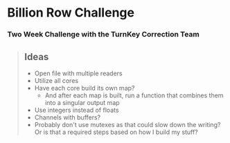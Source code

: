 # Billion Row Challenge
### Two Week Challenge with the TurnKey Correction Team

> ## Ideas
> * Open file with multiple readers
> * Utilize all cores
> * Have each core build its own map?
>   * And after each map is built, run a function that combines them into a singular output map
> * Use integers instead of floats
> * Channels with buffers?
> * Probably don't use mutexes as that could slow down the writing? Or is that a required steps based on how I build my stuff?
